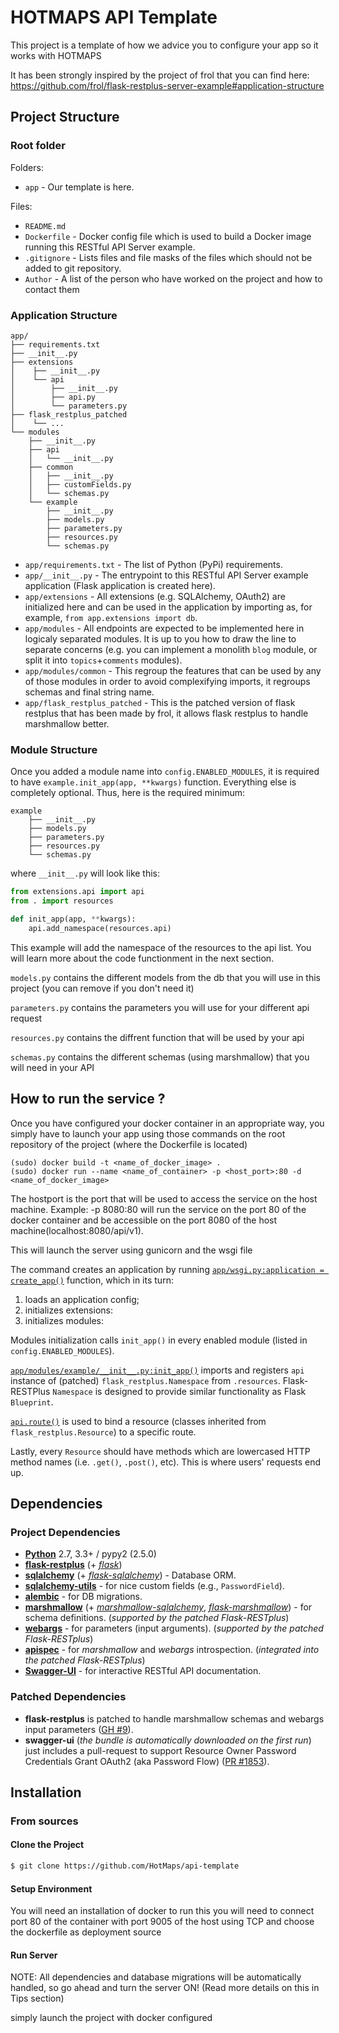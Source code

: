 HOTMAPS API Template
==========================

This project is a template of how we advice you to configure your app so it works with HOTMAPS

It has been strongly inspired by the project of frol that you can find here: https://github.com/frol/flask-restplus-server-example#application-structure


Project Structure
-----------------

### Root folder

Folders:

* `app` - Our template is here.

Files:

* `README.md`
* `Dockerfile` - Docker config file which is used to build a Docker image
  running this RESTful API Server example.
* `.gitignore` - Lists files and file masks of the files which should not be
  added to git repository.
* `Author` - A list of the person who have worked on the project and how to contact them

### Application Structure

```
app/
├── requirements.txt
├── __init__.py
├── extensions
│    ├── __init__.py
│    └── api
│        ├── __init__.py
│        ├── api.py
│        └── parameters.py
├── flask_restplus_patched
│    └── ...
└── modules
    ├── __init__.py
    ├── api
    │   └── __init__.py
    ├── common
    │   ├── __init__.py
    │   ├── customFields.py
    │   └── schemas.py
    └── example
        ├── __init__.py
        ├── models.py
        ├── parameters.py
        ├── resources.py
        └── schemas.py
```

* `app/requirements.txt` - The list of Python (PyPi) requirements.
* `app/__init__.py` - The entrypoint to this RESTful API Server example
  application (Flask application is created here).
* `app/extensions` - All extensions (e.g. SQLAlchemy, OAuth2) are initialized
  here and can be used in the application by importing as, for example,
  `from app.extensions import db`.
* `app/modules` - All endpoints are expected to be implemented here in logicaly
  separated modules. It is up to you how to draw the line to separate concerns
  (e.g. you can implement a monolith `blog` module, or split it into
  `topics`+`comments` modules).
* `app/modules/common` - This regroup the features that can be used by any of those modules in order to avoid complexifying imports, it regroups schemas and final string name.  
* `app/flask_restplus_patched` - This is the patched version of flask restplus that has been made by frol, it allows flask restplus to handle marshmallow better.

### Module Structure

Once you added a module name into `config.ENABLED_MODULES`, it is required to
have `example.init_app(app, **kwargs)` function. Everything else is
completely optional. Thus, here is the required minimum:

```
example
    ├── __init__.py
    ├── models.py
    ├── parameters.py
    ├── resources.py
    └── schemas.py
```

 where `__init__.py` will look like this:

```python
from extensions.api import api
from . import resources

def init_app(app, **kwargs):
    api.add_namespace(resources.api)
```

This example will add the namespace of the resources to the api list. You will learn more about the code functionment in the next section.

`models.py` contains the different models from the db that you will use in this project (you can remove if you don't need it)

`parameters.py` contains the parameters you will use for your different api request

`resources.py` contains the diffrent function that will be used by your api

`schemas.py` contains the different schemas (using marshmallow) that you will need in your API

How to run the service ?
--------------------------------

Once you have configured your docker container in an appropriate way, you simply have to launch your app using those commands on the root repository of the project (where the Dockerfile is located)

```
(sudo) docker build -t <name_of_docker_image> .
(sudo) docker run --name <name_of_container> -p <host_port>:80 -d <name_of_docker_image> 
```

The hostport is the port that will be used to access the service on the host machine. 
    Example: -p 8080:80 will run the service on the port 80 of the docker container and be accessible on the port 8080 of the host machine(localhost:8080/api/v1).

This will launch the server using gunicorn and the wsgi file

The command creates an application by running
[`app/wsgi.py:application = create_app()`](app/wsgi.py) function, which in its turn:

1. loads an application config;
2. initializes extensions:
3. initializes modules:

Modules initialization calls `init_app()` in every enabled module
(listed in `config.ENABLED_MODULES`).

[`app/modules/example/__init__.py:init_app()`](app/modules/example/__init__.py)
imports and registers `api` instance of (patched) `flask_restplus.Namespace`
from `.resources`. Flask-RESTPlus `Namespace` is designed to provide similar
functionality as Flask `Blueprint`.

[`api.route()`](app/modules/example/resources.py) is used to bind a
resource (classes inherited from `flask_restplus.Resource`) to a specific
route.

Lastly, every `Resource` should have methods which are lowercased HTTP method
names (i.e. `.get()`, `.post()`, etc). This is where users' requests end up.


Dependencies
------------

### Project Dependencies

* [**Python**](https://www.python.org/) 2.7, 3.3+ / pypy2 (2.5.0)
* [**flask-restplus**](https://github.com/noirbizarre/flask-restplus) (+
  [*flask*](http://flask.pocoo.org/))
* [**sqlalchemy**](http://www.sqlalchemy.org/) (+
  [*flask-sqlalchemy*](http://flask-sqlalchemy.pocoo.org/)) - Database ORM.
* [**sqlalchemy-utils**](https://sqlalchemy-utils.rtdf.org/) - for nice
  custom fields (e.g., `PasswordField`).
* [**alembic**](https://alembic.rtdf.org/) - for DB migrations.
* [**marshmallow**](http://marshmallow.rtfd.org/) (+
  [*marshmallow-sqlalchemy*](http://marshmallow-sqlalchemy.rtfd.org/),
  [*flask-marshmallow*](http://flask-marshmallow.rtfd.org/)) - for
  schema definitions. (*supported by the patched Flask-RESTplus*)
* [**webargs**](http://webargs.rtfd.org/) - for parameters (input arguments).
  (*supported by the patched Flask-RESTplus*)
* [**apispec**](http://apispec.rtfd.org/) - for *marshmallow* and *webargs*
  introspection. (*integrated into the patched Flask-RESTplus*)
* [**Swagger-UI**](https://github.com/swagger-api/swagger-ui) - for interactive
  RESTful API documentation.

### Patched Dependencies

* **flask-restplus** is patched to handle marshmallow schemas and webargs
  input parameters
  ([GH #9](https://github.com/noirbizarre/flask-restplus/issues/9)).
* **swagger-ui** (*the bundle is automatically downloaded on the first run*)
  just includes a pull-request to support Resource Owner Password Credentials
  Grant OAuth2 (aka Password Flow)
  ([PR #1853](https://github.com/swagger-api/swagger-ui/pull/1853)).


Installation
------------
### From sources

#### Clone the Project

```bash
$ git clone https://github.com/HotMaps/api-template
```

#### Setup Environment

You will need an installation of docker to run this
you will need to connect port 80 of the container with port 9005 of the host using TCP and choose the dockerfile as deployment source

#### Run Server

NOTE: All dependencies and database migrations will be automatically handled,
so go ahead and turn the server ON! (Read more details on this in Tips section)

simply launch the project with docker configured